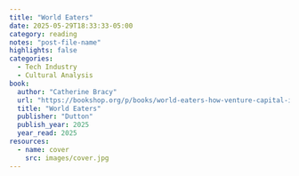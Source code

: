 ```yaml
---
title: "World Eaters"
date: 2025-05-29T18:33:33-05:00
category: reading
notes: "post-file-name"
highlights: false
categories:
  - Tech Industry
  - Cultural Analysis
book:
  author: "Catherine Bracy"
  url: "https://bookshop.org/p/books/world-eaters-how-venture-capital-is-cannibalizing-the-economy-catherine-bracy/21617736"
  title: "World Eaters"
  publisher: "Dutton"
  publish_year: 2025
  year_read: 2025
resources:
  - name: cover
    src: images/cover.jpg
---
```


